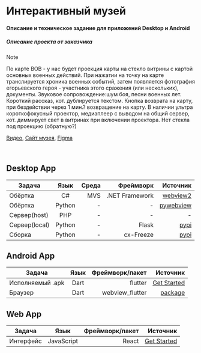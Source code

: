 # Интерактивный музей
#### Описание и техническое задание для приложений Desktop и Android

##### Описание проекта от заказчика
> [!NOTE]
> По карте ВОВ - у нас будет проекция карты на стекло витрины с картой основных военных действий. При нажатии на точку на карте транслируется хроника военных событий, затем появляется фотография егорьевского героя - участника этого сражения (или нескольких), документы. Звуковое сопровождение:шум боя, песни военных лет. Короткий рассказ, кот. дублируется текстом. Кнопка возврата на карту, при бездействии через 1 мин.? возвращение на карту. В наличии ультра короткофокусный проектор, медиаплеер с выводом на общий сервер, кот. диммирует свет в витринах при включении проектора. Нет стекла под проекцию (обратную?)


[Видео](https://www.youtube.com/watch?v=Ojqm1y1D1ck), [Сайт музея](https://egmuseum.ru/), [Figma]()

<br>

## Desktop App
<div align="center">
  
  | Задача                 |      Язык      |  Среда       |   Фреймворк   |   Источник
  |------------------------|:--------------:|-------------:|---------------:|--------------:|
  |  Обёртка               |  C#            |  MVS         | .NET Framework | [webview2](https://learn.microsoft.com/ru-ru/microsoft-edge/webview2/get-started/winforms) |
  |  Обёртка               |  Python        |  -           | -              | [pywebview](https://pypi.org/project/pywebview/)                                           |
  |  Сервер(host)          |  PHP           |  -           | -              | -
  |  Сервер(local)         |  Python        |  -           | Flask          | [pypi](https://pypi.org/project/Flask/)     |
  |  Сборка                |  Python        |  -           | cx-Freeze      | [pypi](https://pypi.org/project/cx-Freeze/) |

  
</div>

## Android App
<div align="center">

  | Задача                 |      Язык      |  Фреймворк/пакет       |   Источник    |
  |------------------------|:--------------:|-----------------------:|--------------:|
  |  Исполняемый .apk      |  Dart          |  flutter               | [Get Started](https://docs.flutter.dev/get-started/install) |
  |  Браузер               |  Dart          |  webview_flutter       | [package](https://pub.dev/packages/webview_flutter)         |
  
</div>

## Web App
<div align="center">

  | Задача                 |      Язык      |  Фреймворк/пакет       |   Источник    |
  |------------------------|:--------------:|-----------------------:|--------------:|
  |  Интерфейс             |  JavaScript    |  React                 | [Get Started](https://legacy.reactjs.org/docs/getting-started.html?url=https%3A%2F%2Freactjs.org%2Fdocs%2Fgetting-started.html) |
  
</div>
<br>
